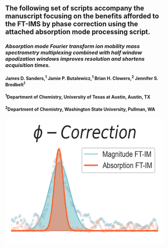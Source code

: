 ## The following set of scripts accompany the manuscript focusing on the benefits afforded to the FT-IMS by phase correction using the attached absorption mode processing script. 

### *Absorption mode Fourier transform ion mobility mass spectrometry multiplexing combined with half window apodization windows improves resolution and shortens acquisition times.*

#### James D. Sanders,<sup>1</sup> Jamie P. Butalewicz,<sup>1</sup> Brian H. Clowers,<sup>2</sup> Jennifer S. Brodbelt<sup>1</sup>

#### <sup>1</sup>Department of Chemistry, University of Texas at Austin, Austin, TX

#### <sup>2</sup>Department of Chemistry, Washington State University, Pullman, WA

<img src="https://github.com/bhclowers/DAMS/blob/379b163b0ecf7ef230361ac1a290e5adb44f0492/Absorption%20Mode%20FT-IMS/aFT%20TOC.png" width="600" height="400">
